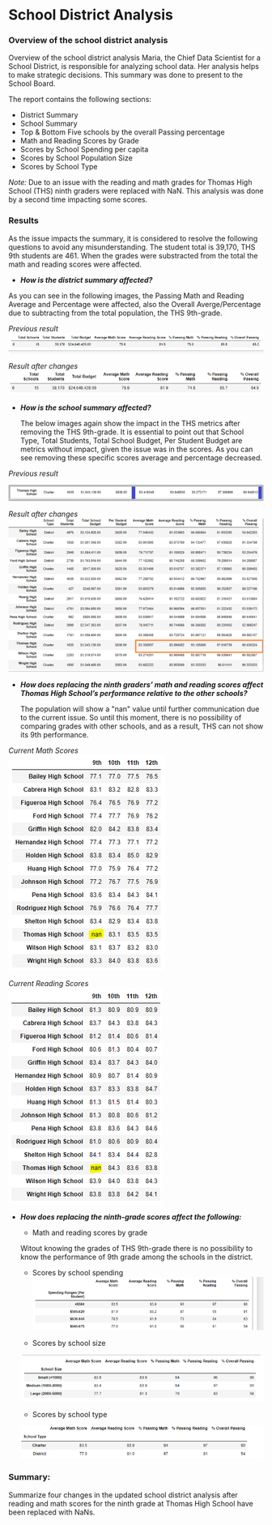 # School District Analysis

### Overview of the school district analysis
Overview of the school district analysis
Maria, the Chief Data Scientist for a School District, is responsible for analyzing school data. Her analysis helps to make strategic decisions. This summary was done to present to the School Board. 

The report contains the following sections: 
  * District Summary
  * School Summary
  * Top & Bottom Five schools by the overall Passing percentage
  * Math and Reading Scores by Grade
  * Scores by School Spending per capita 
  * Scores by School Population Size
  * Scores by School Type
 
_Note:_ Due to an issue with the reading and math grades for Thomas High School (THS) ninth graders were replaced with NaN. This analysis was done by a second time impacting some scores. 


### Results
As the issue impacts the summary, it is considered to resolve the following questions to avoid any misunderstanding.
The student total is 39,170, THS 9th students are 461. When the grades were substracted from the total the math and reading scores were affected. 

  - _**How is the district summary affected?**_ 
 
 As you can see in the following images, the Passing Math and Reading Average and Percentage were affected, also the Overall Averge/Percentage due to subtracting from the total population, the THS 9th-grade.
 
_Previous result_
![PrevDistrictSummary](https://github.com/JackieCortes/School_District_Analysis/blob/main/Images_4/AnteriorDistrictS.png)

_Result after changes_
![District_Summary](https://github.com/JackieCortes/School_District_Analysis/blob/main/Images_4/District_Summary.PNG)
 
 
  - _**How is the school summary affected?**_
     
     The below images again show the impact in the THS metrics after removing the THS 9th-grade. It is essential to point out that School Type, Total Students, Total School Budget, Per Student Budget are metrics without impact, given the issue was in the scores. 
As you can see removing these specific scores average and percentage decreased. 

_Previous result_

  ![Previous_School_Summary](https://github.com/JackieCortes/School_District_Analysis/blob/main/Images_4/THS_Prev.png)

_Result after changes_  
  ![Remanufactured_School_Summary](https://github.com/JackieCortes/School_District_Analysis/blob/main/Images_4/THS_New.png)
  
  
  - _**How does replacing the ninth graders’ math and reading scores affect Thomas High School’s performance relative to the other schools?**_
     
     The population will show a "nan" value until further communication due to the current issue. So until this moment, there is no possibility of comparing grades with other schools, and as a result, THS can not show its 9th performance.
     
  _Current Math Scores_   
  ![Math Scores_Summary](https://github.com/JackieCortes/School_District_Analysis/blob/main/Images_4/Math_by_Grade.PNG)
  
  _Current Reading Scores_  
  ![Reading_Scores_Summary](https://github.com/JackieCortes/School_District_Analysis/blob/main/Images_4/Read_by_Grade.PNG)
  
  
  - _**How does replacing the ninth-grade scores affect the following:**_
  
       - Math and reading scores by grade
       
       Witout knowing the grades of THS 9th-grade there is no possibility to know the performance of 9th grade among the schools in the district.
       
       - Scores by school spending
       ![Scores_By_School_Spending](https://github.com/JackieCortes/School_District_Analysis/blob/main/Images_4/Scores_by_School_Spending.PNG)
  
       
       - Scores by school size
       
       ![Scores_By_School_Size](https://github.com/JackieCortes/School_District_Analysis/blob/main/Images_4/Scores_by_School_Size.PNG)
  
       - Scores by school type

       ![Scores_By_School_Type](https://github.com/JackieCortes/School_District_Analysis/blob/main/Images_4/Scores_by_School_Type.PNG)

### Summary: 
Summarize four changes in the updated school district analysis after reading and math scores for the ninth grade at Thomas High School have been replaced with NaNs.
